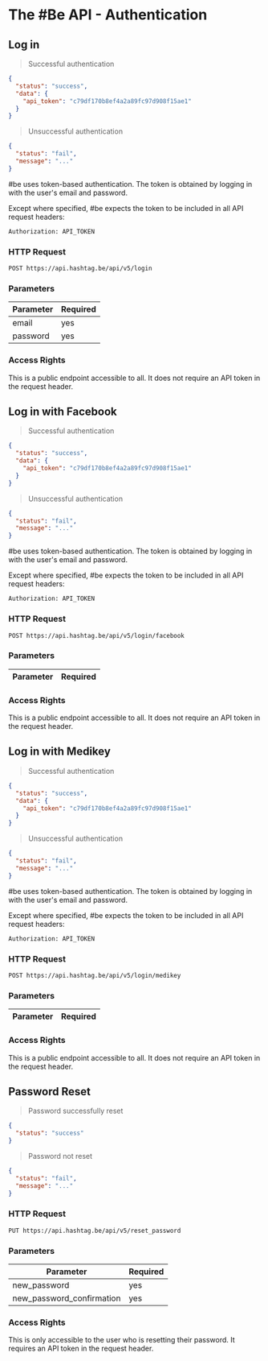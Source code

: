 # The #Be API - Authentication

## Log in

> Successful authentication

```json
{
  "status": "success",
  "data": {
    "api_token": "c79df170b8ef4a2a89fc97d908f15ae1"
  }
}
```

> Unsuccessful authentication

```json
{
  "status": "fail",
  "message": "..."
}
```

\#be uses token-based authentication. The token is obtained by logging in with the user's email and password.

Except where specified, \#be expects the token to be included in all API request headers:

`Authorization: API_TOKEN`

### HTTP Request

`POST https://api.hashtag.be/api/v5/login`

### Parameters

Parameter | Required
--------- | --------
email|yes
password|yes

### Access Rights

This is a public endpoint accessible to all. It does not require an API token in the request header.




## Log in with Facebook

> Successful authentication

```json
{
  "status": "success",
  "data": {
    "api_token": "c79df170b8ef4a2a89fc97d908f15ae1"
  }
}
```

> Unsuccessful authentication

```json
{
  "status": "fail",
  "message": "..."
}
```

\#be uses token-based authentication. The token is obtained by logging in with the user's email and password.

Except where specified, \#be expects the token to be included in all API request headers:

`Authorization: API_TOKEN`

### HTTP Request

`POST https://api.hashtag.be/api/v5/login/facebook`

### Parameters

Parameter | Required
--------- | --------

### Access Rights

This is a public endpoint accessible to all. It does not require an API token in the request header.




## Log in with Medikey

> Successful authentication

```json
{
  "status": "success",
  "data": {
    "api_token": "c79df170b8ef4a2a89fc97d908f15ae1"
  }
}
```

> Unsuccessful authentication

```json
{
  "status": "fail",
  "message": "..."
}
```

\#be uses token-based authentication. The token is obtained by logging in with the user's email and password.

Except where specified, \#be expects the token to be included in all API request headers:

`Authorization: API_TOKEN`

### HTTP Request

`POST https://api.hashtag.be/api/v5/login/medikey`

### Parameters

Parameter | Required
--------- | --------

### Access Rights

This is a public endpoint accessible to all. It does not require an API token in the request header.




## Password Reset

> Password successfully reset

```json
{
  "status": "success"
}
```

> Password not reset

```json
{
  "status": "fail",
  "message": "..."
}
```

### HTTP Request

`PUT https://api.hashtag.be/api/v5/reset_password`

### Parameters

Parameter | Required
--------- | --------
new_password|yes
new_password_confirmation|yes

### Access Rights

This is only accessible to the user who is resetting their password. It requires an API token in the request header.
